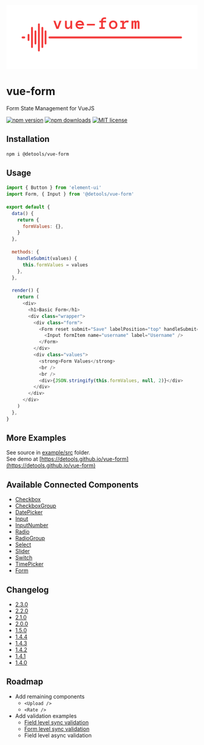 ![image](twitter_header_photo_1.png)

# vue-form

Form State Management for VueJS

[![npm version](http://img.shields.io/npm/v/@detools/vue-form.svg?style=flat)](https://npmjs.org/package/@detools/vue-form 'View this project on npm')
[![npm downloads](https://img.shields.io/npm/dm/@detools/vue-form.svg)](https://npmjs.org/package/@detools/vue-form 'View this project on npm')
[![MIT license](http://img.shields.io/badge/license-MIT-brightgreen.svg)](http://opensource.org/licenses/MIT)

## Installation

```bash
npm i @detools/vue-form
```

## Usage

```js
import { Button } from 'element-ui'
import Form, { Input } from '@detools/vue-form'

export default {
  data() {
    return {
      formValues: {},
    }
  },

  methods: {
    handleSubmit(values) {
      this.formValues = values
    },
  },

  render() {
    return (
      <div>
        <h1>Basic Form</h1>
        <div class="wrapper">
          <div class="form">
            <Form reset submit="Save" labelPosition="top" handleSubmit={this.handleSubmit}>
              <Input formItem name="username" label="Username" />
            </Form>
          </div>
          <div class="values">
            <strong>Form Values</strong>
            <br />
            <br />
            <div>{JSON.stringify(this.formValues, null, 2)}</div>
          </div>
        </div>
      </div>
    )
  },
}
```

## More Examples

See source in [example/src](/example/src) folder.  
See demo at [https://detools.github.io/vue-form](https://detools.github.io/vue-form)

## Available Connected Components

- [Checkbox](/VueForm/ConnectedCheckbox.js)
- [CheckboxGroup](/VueForm/ConnectedCheckboxGroup.js)
- [DatePicker](/VueForm/ConnectedDatePicker.js)
- [Input](/VueForm/ConnectedInput.js)
- [InputNumber](/VueForm/ConnectedInputNumber.js)
- [Radio](/VueForm/ConnectedRadio.js)
- [RadioGroup](/VueForm/ConnectedRadioGroup.js)
- [Select](/VueForm/ConnectedSelect.js)
- [Slider](/VueForm/ConnectedSlider.js)
- [Switch](/VueForm/ConnectedSwitch.js)
- [TimePicker](/VueForm/ConnectedTimePicker.js)
- [Form](/VueForm/Form.vue)

## Changelog

- [2.3.0](/CHANGELOG.md#230)
- [2.2.0](/CHANGELOG.md#220)
- [2.1.0](/CHANGELOG.md#210)
- [2.0.0](/CHANGELOG.md#200)
- [1.5.0](/CHANGELOG.md#150)
- [1.4.4](/CHANGELOG.md#144)
- [1.4.3](/CHANGELOG.md#143)
- [1.4.2](/CHANGELOG.md#142)
- [1.4.1](/CHANGELOG.md#141)
- [1.4.0](/CHANGELOG.md#140)

## Roadmap

- Add remaining components
  - `<Upload />`
  - `<Rate />`
- Add validation examples
  - [Field level sync validation](https://detools.github.io/vue-form/#/inline-validators-form)
  - [Form level sync validation](https://detools.github.io/vue-form/#/sync-validation-form)
  - Field level async validation
